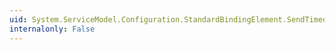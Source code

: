 ```yaml
---
uid: System.ServiceModel.Configuration.StandardBindingElement.SendTimeout
internalonly: False
---
```


